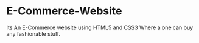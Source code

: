 # E-Commerce-Website
Its An E-Commerce website using HTML5 and CSS3 Where a one can buy any fashionable stuff.
